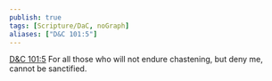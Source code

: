 ```yaml
---
publish: true
tags: [Scripture/DaC, noGraph]
aliases: ["D&C 101:5"]
---
```

[D&C 101:5](https://churchofjesuschrist.org/study/scriptures/dc-testament/dc/101?lang=eng&id=p5#p5) For all those who will not endure chastening, but deny me, cannot be sanctified.
